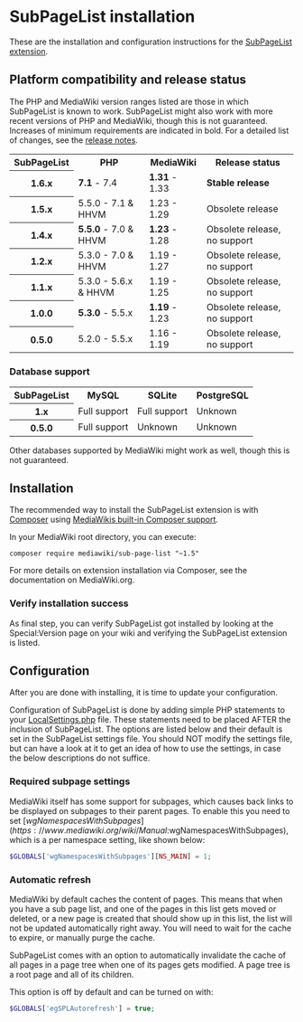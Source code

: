 # SubPageList installation

These are the installation and configuration instructions for the [SubPageList extension](../README.md).

## Platform compatibility and release status

The PHP and MediaWiki version ranges listed are those in which SubPageList is known to work. SubPageList might also
work with more recent versions of PHP and MediaWiki, though this is not guaranteed. Increases of
minimum requirements are indicated in bold. For a detailed list of changes, see the [release notes](RELEASE-NOTES.md).

<table>
	<tr>
		<th>SubPageList</th>
		<th>PHP</th>
		<th>MediaWiki</th>
		<th>Release status</th>
	</tr>
	<tr>
		<th>1.6.x</th>
		<td><strong>7.1</strong> - 7.4</td>
		<td><strong>1.31</strong> - 1.33</td>
		<td><strong>Stable release</strong></td>
	</tr>
	<tr>
		<th>1.5.x</th>
		<td>5.5.0 - 7.1 & HHVM</td>
		<td>1.23 - 1.29</td>
		<td>Obsolete release</td>
	</tr>
	<tr>
		<th>1.4.x</th>
		<td><strong>5.5.0</strong> - 7.0 & HHVM</td>
		<td><strong>1.23</strong> - 1.28</td>
		<td>Obsolete release, no support</td>
	</tr>
	<tr>
		<th>1.2.x</th>
		<td>5.3.0 - 7.0 & HHVM</td>
		<td>1.19 - 1.27</td>
		<td>Obsolete release, no support</td>
	</tr>
	<tr>
		<th>1.1.x</th>
		<td>5.3.0 - 5.6.x & HHVM</td>
		<td>1.19 - 1.25</td>
		<td>Obsolete release, no support</td>
	</tr>
	<tr>
		<th>1.0.0</th>
		<td><strong>5.3.0</strong> - 5.5.x</td>
		<td><strong>1.19</strong> - 1.23</td>
		<td>Obsolete release, no support</td>
	</tr>
	<tr>
		<th>0.5.0</th>
		<td>5.2.0 - 5.5.x</td>
		<td>1.16 - 1.19</td>
		<td>Obsolete release, no support</td>
	</tr>
</table>

### Database support

<table>
	<tr>
		<th>SubPageList</th>
		<th>MySQL</th>
		<th>SQLite</th>
		<th>PostgreSQL</th>
	</tr>
	<tr>
		<th>1.x</th>
		<td>Full support</td>
		<td>Full support</td>
		<td>Unknown</td>
	</tr>
	<tr>
		<th>0.5.0</th>
		<td>Full support</td>
		<td>Unknown</td>
		<td>Unknown</td>
	</tr>
</table>

Other databases supported by MediaWiki might work as well, though this is not guaranteed.


## Installation

The recommended way to install the SubPageList extension is with [Composer](http://getcomposer.org) using
[MediaWikis built-in Composer support](https://www.mediawiki.org/wiki/Composer).

In your MediaWiki root directory, you can execute:

    composer require mediawiki/sub-page-list "~1.5"
    
For more details on extension installation via Composer, see the documentation on MediaWiki.org.

### Verify installation success


As final step, you can verify SubPageList got installed by looking at the Special:Version page on your wiki and verifying the
SubPageList extension is listed.

## Configuration

After you are done with installing, it is time to update your configuration.

Configuration of SubPageList is done by adding simple PHP statements to your
[LocalSettings.php](https://www.mediawiki.org/wiki/Manual:LocalSettings.php)
file. These statements need to be placed AFTER the inclusion of SubPageList.
The options are listed below and their default is set in the SubPageList
settings file. You should NOT modify the settings file, but can have a look
at it to get an idea of how to use the settings, in case the below descriptions
do not suffice.

### Required subpage settings

MediaWiki itself has some support for subpages, which causes back links
to be displayed on subpages to their parent pages. To enable this you
need to set [$wgNamespacesWithSubpages](https://www.mediawiki.org/wiki/Manual:$wgNamespacesWithSubpages),
which is a per namespace setting, like shown below:

```php
$GLOBALS['wgNamespacesWithSubpages'][NS_MAIN] = 1;
```

### Automatic refresh

MediaWiki by default caches the content of pages. This means that when you have
a sub page list, and one of the pages in this list gets moved or deleted, or a
new page is created that should show up in this list, the list will not be updated
automatically right away. You will need to wait for the cache to expire, or manually
purge the cache.

SubPageList comes with an option to automatically invalidate the cache of all pages
in a page tree when one of its pages gets modified. A page tree is a root page and
all of its children.

This option is off by default and can be turned on with:

```php
$GLOBALS['egSPLAutorefresh'] = true;
```
